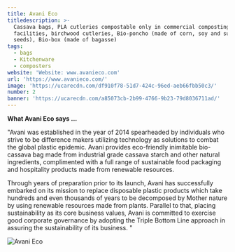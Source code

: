```yaml
---
title: Avani Eco
titledescription: >-
  Cassava bags, PLA cutleries compostable only in commercial composting 
  facilities, birchwood cutleries, Bio-poncho (made of corn, soy and sunflower 
  seeds), Bio-box (made of bagasse)
tags:
  - bags
  - Kitchenware
  - composters
website: 'Website: www.avanieco.com'
url: 'https://www.avanieco.com/'
image: 'https://ucarecdn.com/df910f78-51d7-424c-96ed-aeb66fbb50c3/'
number: 2
banner: 'https://ucarecdn.com/a85073cb-2b99-4766-9b23-79d8036711ad/'
---
```

**What Avani Eco says ...**

"Avani was established in the year of 2014 spearheaded by individuals who strive to be difference makers utilizing technology as solutions to combat the global plastic epidemic. Avani provides eco-friendly inimitable bio-cassava bag made from industrial grade cassava starch and other natural ingredients, complimented with a full range of sustainable food packaging and hospitality products made from renewable resources.

Through years of preparation prior to its launch, Avani has successfully embarked on its mission to replace disposable plastic products which take hundreds and even thousands of years to be decomposed by Mother nature by using renewable resources made from plants. Parallel to that, placing sustainability as its core business values, Avani is committed to exercise good corporate governance by adopting the Triple Bottom Line approach in assuring the sustainability of its business. "

![Avani Eco](https://ucarecdn.com/a1a61923-032e-4b48-8930-f8da5dcb4155/ "Avani Eco")
